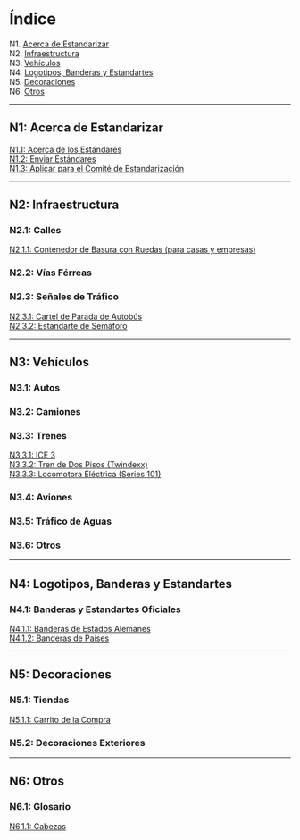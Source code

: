 # Índice

N1. [Acerca de Estandarizar](#n1)   
N2. [Infraestructura](#n2)   
N3. [Vehículos](#n3)   
N4. [Logotipos, Banderas y Estandartes](#n4)   
N5. [Decoraciones](#n5)   
N6. [Otros](#n6)

***

## N1: Acerca de Estandarizar

[N1.1: Acerca de los Estándares](/ES/N1/1)   
[N1.2: Enviar Estándares](/ES/N1/2)   
[N1.3: Aplicar para el Comité de Estandarización](/ES/N1/3)

***

## N2: Infraestructura
### N2.1: Calles
[N2.1.1: Contenedor de Basura con Ruedas (para casas y empresas)](/ES/N2/1/1)   
### N2.2: Vías Férreas
### N2.3: Señales de Tráfico
[N2.3.1: Cartel de Parada de Autobús](/ES/N2/3/1)   
[N2.3.2: Estandarte de Semáforo](/ES/N2/3/2)

***

## N3: Vehículos
### N3.1: Autos
### N3.2: Camiones
### N3.3: Trenes
[N3.3.1: ICE 3](/ES/N3/3/1)   
[N3.3.2: Tren de Dos Pisos (Twindexx)](/ES/N3/3/2)   
[N3.3.3: Locomotora Eléctrica (Series 101)](/ES/N3/3/3)
### N3.4: Aviones
### N3.5: Tráfico de Aguas
### N3.6: Otros

***

## N4: Logotipos, Banderas y Estandartes
### N4.1: Banderas y Estandartes Oficiales
[N4.1.1: Banderas de Estados Alemanes](/ES/N4/1/1)   
[N4.1.2: Banderas de Países](/ES/N4/1/2)

***

## N5: Decoraciones
### N5.1: Tiendas
[N5.1.1: Carrito de la Compra](/ES/N5/1/1)
### N5.2: Decoraciones Exteriores

***

## N6: Otros
### N6.1: Glosario
[N6.1.1: Cabezas](/ES/N6/1/1)